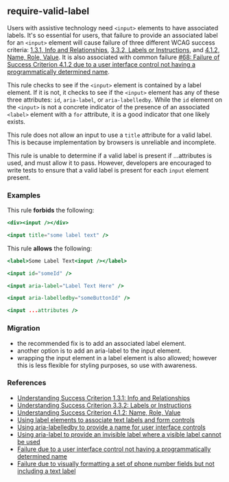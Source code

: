 ## require-valid-label

Users with assistive technology need `<input>` elements to have associated labels. It's so essential for users, that failure to provide an associated label for an `<input>` element will cause failure of three different WCAG success criteria: [1.3.1, Info and Relationships](https://www.w3.org/WAI/WCAG21/Understanding/info-and-relationships.html), [3.3.2, Labels or Instructions](https://www.w3.org/WAI/WCAG21/Understanding/labels-or-instructions.html), and [4.1.2, Name, Role, Value](https://www.w3.org/WAI/WCAG21/Understanding/name-role-value.html). It is also associated with common failure [#68: Failure of Success Criterion 4.1.2 due to a user interface control not having a programmatically determined name](https://www.w3.org/WAI/WCAG21/Techniques/failures/F68).

This rule checks to see if the `<input>` element is contained by a label element. If it is not, it checks to see if the `<input>` element has any of these three attributes: `id`, `aria-label`, or `aria-labelledby`. While the `id` element on the `<input>` is not a concrete indicator of the presence of an associated `<label>` element with a `for` attribute, it is a good indicator that one likely exists.

This rule does not allow an input to use a `title` attribute for a valid label. This is because implementation by browsers is unreliable and incomplete.

This rule is unable to determine if a valid label is present if ...attributes is used, and must allow it to pass. However, developers are encouraged to write tests to ensure that a valid label is present for each `input` element present.

### Examples

This rule **forbids** the following:

```hbs
<div><input /></div>
```

```hbs
<input title="some label text" />
```

This rule **allows** the following:

```hbs
<label>Some Label Text<input /></label>
```

```hbs
<input id="someId" />
```

```hbs
<input aria-label="Label Text Here" />
```

```hbs
<input aria-labelledby="someButtonId" />
```

```hbs
<input ...attributes />
```

### Migration

* the recommended fix is to add an associated label element.
* another option is to add an aria-label to the input element. 
* wrapping the input element in a label element is also allowed; however this is less flexible for styling purposes, so use with awareness.

### References

* [Understanding Success Criterion 1.3.1: Info and Relationships](https://www.w3.org/WAI/WCAG21/Understanding/info-and-relationships)
* [Understanding Success Criterion 3.3.2: Labels or Instructions](https://www.w3.org/WAI/WCAG21/Understanding/labels-or-instructions.html)
* [Understanding Success Criterion 4.1.2: Name, Role, Value](https://www.w3.org/WAI/WCAG21/Understanding/name-role-value.html)
* [Using label elements to associate text labels and form controls](https://www.w3.org/WAI/WCAG21/Techniques/html/H44.html)
* [Using aria-labelledby to provide a name for user interface controls](https://www.w3.org/WAI/WCAG21/Techniques/aria/ARIA16)
* [Using aria-label to provide an invisible label where a visible label cannot be used](https://www.w3.org/WAI/WCAG21/Techniques/aria/ARIA14.html)
* [Failure due to a user interface control not having a programmatically determined name](https://www.w3.org/WAI/WCAG21/Techniques/failures/F68)
* [Failure due to visually formatting a set of phone number fields but not including a text label](https://www.w3.org/WAI/WCAG21/Techniques/failures/F82)
